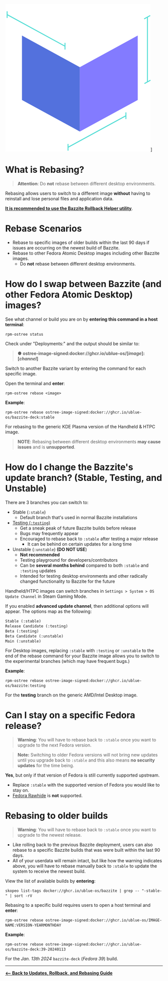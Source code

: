<!-- ANCHOR: METADATA -->
<!--{"url_discourse": "https://universal-blue.discourse.group/docs?topic=2646", "fetched_at": "2024-09-03 16:43:14.912897+00:00"}-->
<!-- ANCHOR_END: METADATA -->

![Docker's OCI Icon|200x200, 100%](../../img/Dockers_OCI_Icon.png)]

# What is Rebasing?

>**Attention**: Do **not** rebase between different desktop environments.

Rebasing allows users to switch to a different image **without** having to reinstall and lose personal files and application data. 

[**It is recommended to use the Bazzite Rollback Helper utility**](./bazzite_rollback_helper.md).

# Rebase Scenarios
- Rebase to specific images of older builds within the last 90 days if issues are occurring on the newest build of Bazzite.  
- Rebase to other Fedora Atomic Desktop images including other Bazzite images.
  - Do **not** rebase between different desktop environments.

# How do I swap between Bazzite (and other Fedora Atomic Desktop) images?

See what channel or build you are on by **entering this command in a host terminal**:
```command
rpm-ostree status
```
Check under "Deployments:" and the output should be similar to:

> **● ostree-image-signed:docker://ghcr.io/ublue-os/[*image*]:[*channel*]**

Switch to another Bazzite variant by entering the command for each specific image.

Open the terminal and **enter**:
```
rpm-ostree rebase <image>
```

**Example**:

```command
rpm-ostree rebase ostree-image-signed:docker://ghcr.io/ublue-os/bazzite-deck:stable
```

For rebasing to the generic KDE Plasma version of the Handheld & HTPC image.

>**NOTE**: Rebasing between different desktop environments **may cause issues** and is **unsupported**.
    
# How do I change the Bazzite's update branch? (Stable, Testing, and Unstable)

There are 3 branches you can switch to:

- Stable (`:stable`)
  - Default branch that's used in normal Bazzite installations
- [Testing (`:testing`)](https://github.com/ublue-os/bazzite/compare/main...testing)
  - Get a sneak peak of future Bazzite builds before release
  - Bugs may frequently appear
  - Encouraged to rebase back to `:stable` after testing a major release
    -  It can be behind on certain updates for a long time
- Unstable (`:unstable`) **(DO NOT USE**)
  - **Not recommended**
  - Testing playground for developers/contributors
  - Can be **several months behind** compared to both `:stable` and `:testing` updates
  - Intended for testing desktop environments and other radically changed functionality to Bazzite for the future

Handheld/HTPC images can switch branches in `Settings > System > OS Update Channel` in Steam Gaming Mode.

If you enabled **advanced update channel**, then additional options will appear. The options map as the following:

```
Stable (:stable) 
Release Candidate (:testing)
Beta (:testing)
Beta Candidate (:unstable)
Main (:unstable)
```

For Desktop images, replacing `:stable` with `:testing` or `:unstable` to the end of the rebase command for your Bazzite image allows you to switch to the experimental branches (which may have frequent bugs.)

**Example**: 
```command
rpm-ostree rebase ostree-image-signed:docker://ghcr.io/ublue-os/bazzite:testing
``` 
For the **testing** branch on the generic AMD/Intel Desktop image.

# Can I stay on a specific Fedora release?

>**Warning**: You will have to rebase back to `:stable` once you want to upgrade to the next Fedora version.

>**Note:** Switching to older Fedora versions will not bring new updates until you upgrade back to `:stable` and this also means **no security updates** for the time being.

**Yes**, but only if that version of Fedora is still currently supported upstream. 

- Replace `:stable` with the supported version of Fedora you would like to stay on.
- [Fedora Rawhide](https://docs.fedoraproject.org/en-US/releases/rawhide/) is **not** supported.

# Rebasing to older builds

>**Warning**: You will have to rebase back to `:stable` once you want to upgrade to the newest release. 

- Like rolling back to the previous Bazzite deployment, users can also rebase to a specific Bazzite builds that was were built within the last 90 days.
- All of your userdata will remain intact, but like how the warning indicates above, you will have to rebase manually back to `:stable` to update the system to receive the newest build.

View the list of available builds by **entering**:

```command
skopeo list-tags docker://ghcr.io/ublue-os/bazzite | grep -- "-stable-" | sort -rV
```

Rebasing to a specific build requires users to open a host terminal and  **enter**: 
```command
rpm-ostree rebase ostree-image-signed:docker://ghcr.io/ublue-os/IMAGE-NAME:VERSION-YEARMONTHDAY
``` 
**Example**: 
```command
rpm-ostree rebase ostree-image-signed:docker://ghcr.io/ublue-os/bazzite-deck:39-20240113
```
For the *Jan. 13th 2024* `bazzite-deck` (*Fedora 39*) build.

<hr>

[**<-- Back to Updates, Rollback, and Rebasing Guide**](./index.md)